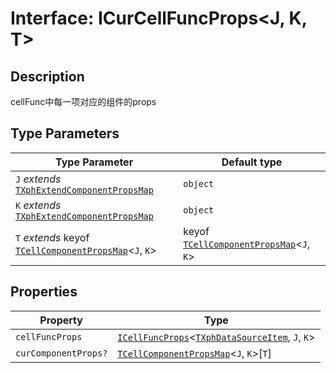 # Interface: ICurCellFuncProps\<J, K, T\>

## Description

cellFunc中每一项对应的组件的props

## Type Parameters

| Type Parameter | Default type |
| ------ | ------ |
| `J` *extends* [`TXphExtendComponentPropsMap`](../type-aliases/TXphExtendComponentPropsMap.md) | `object` |
| `K` *extends* [`TXphExtendComponentPropsMap`](../type-aliases/TXphExtendComponentPropsMap.md) | `object` |
| `T` *extends* keyof [`TCellComponentPropsMap`](../type-aliases/TCellComponentPropsMap.md)\<`J`, `K`\> | keyof [`TCellComponentPropsMap`](../type-aliases/TCellComponentPropsMap.md)\<`J`, `K`\> |

## Properties

| Property | Type |
| ------ | ------ |
| `cellFuncProps` | [`ICellFuncProps`](ICellFuncProps.md)\<[`TXphDataSourceItem`](../type-aliases/TXphDataSourceItem.md), `J`, `K`\> |
| `curComponentProps?` | [`TCellComponentPropsMap`](../type-aliases/TCellComponentPropsMap.md)\<`J`, `K`\>\[`T`\] |
